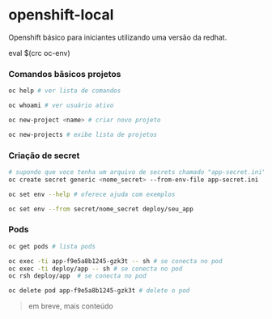# openshift-local
Openshift básico para iniciantes utilizando uma versão da redhat.

eval $(crc oc-env)

### Comandos bãsicos projetos
```sh
oc help # ver lista de comandos

oc whoami # ver usuário ativo

oc new-project <name> # criar novo projeto

oc new-projects # exibe lista de projetos
```

### Criação de secret
```sh
# supondo que voce tenha um arquivo de secrets chamado "app-secret.ini" 
oc create secret generic <nome_secret> --from-env-file app-secret.ini

oc set env --help # oferece ajuda com exemplos

oc set env --from secret/nome_secret deploy/seu_app
```

### Pods
```sh
oc get pods # lista pods

oc exec -ti app-f9e5a8b1245-gzk3t -- sh # se conecta no pod
oc exec -ti deploy/app -- sh # se conecta no pod
oc rsh deploy/app  # se conecta no pod

oc delete pod app-f9e5a8b1245-gzk3t # delete o pod
```

> em breve, mais conteúdo

